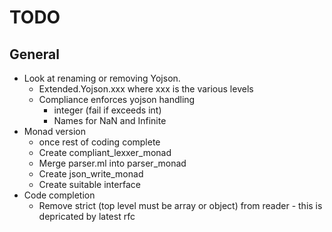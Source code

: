 # TODO
## General
* Look at renaming or removing Yojson.
  * Extended.Yojson.xxx where xxx is the various levels
  * Compliance enforces yojson handling
    * integer (fail if exceeds int)
    * Names for NaN and Infinite
* Monad version
  * once rest of coding complete
  * Create compliant_lexxer_monad
  * Merge parser.ml into parser_monad
  * Create json_write_monad
  * Create suitable interface
* Code completion
  * Remove strict (top level must be array or object)  from reader - this is depricated by latest rfc
